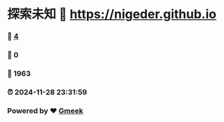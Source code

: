 # 探索未知 :link: https://nigeder.github.io 
### :page_facing_up: [4](https://nigeder.github.io/tag.html) 
### :speech_balloon: 0 
### :hibiscus: 1963 
### :alarm_clock: 2024-11-28 23:31:59 
### Powered by :heart: [Gmeek](https://github.com/Meekdai/Gmeek)
